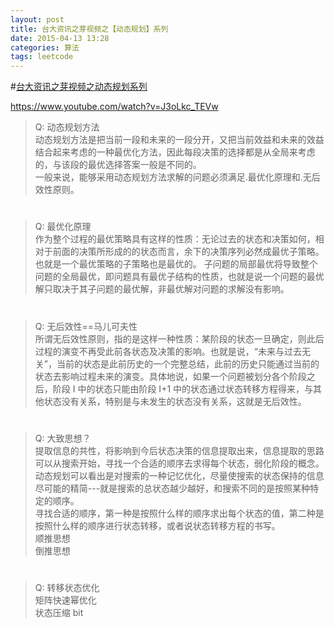 ```yaml
---
layout: post
title: 台大资讯之芽视频之【动态规划】系列
date: 2015-04-13 13:28
categories: 算法
tags: leetcode
---
```


#[台大资讯之芽视频之动态规划系列](https://www.youtube.com/watch?v=J3oLkc_TEVw)

https://www.youtube.com/watch?v=J3oLkc_TEVw

>Q: 动态规划方法  
动态规划方法是把当前一段和未来的一段分开，又把当前效益和未来的效益结合起来考虑的一种最优化方法，因此每段决策的选择都是从全局来考虑的，与该段的最优选择答案一般是不同的。  
一般来说，能够采用动态规划方法求解的问题必须满足.最优化原理和.无后效性原则。

#

>Q: 最优化原理    
作为整个过程的最优策略具有这样的性质：无论过去的状态和决策如何，相对于前面的决策所形成的的状态而言，余下的决策序列必然成最优子策略。也就是一个最优策略的子策略也是最优的。
子问题的局部最优将导致整个问题的全局最优，即问题具有最优子结构的性质，也就是说一个问题的最优解只取决于其子问题的最优解，非最优解对问题的求解没有影响。

# 

>Q: 无后效性==马儿可夫性  
所谓无后效性原则，指的是这样一种性质：某阶段的状态一旦确定，则此后过程的演变不再受此前各状态及决策的影响。也就是说，“未来与过去无关”，当前的状态是此前历史的一个完整总结，此前的历史只能通过当前的状态去影响过程未来的演变。具体地说，如果一个问题被划分各个阶段之后，阶段 I 中的状态只能由阶段 I+1 中的状态通过状态转移方程得来，与其他状态没有关系，特别是与未发生的状态没有关系，这就是无后效性。

#

>Q: 大致思想？  
提取信息的共性，将影响到今后状态决策的信息提取出来，信息提取的思路可以从搜索开始，寻找一个合适的顺序去求得每个状态，弱化阶段的概念。动态规划可以看出是对搜索的一种记忆优化，尽量使搜索的状态保持的信息尽可能的精简---就是搜索的总状态越少越好，和搜索不同的是按照某种特定的顺序。  
寻找合适的顺序，第一种是按照什么样的顺序求出每个状态的值，第二种是按照什么样的顺序进行状态转移，或者说状态转移方程的书写。  
顺推思想  
倒推思想  

#

>Q: 转移状态优化  
矩阵快速幂优化   
状态压缩  bit